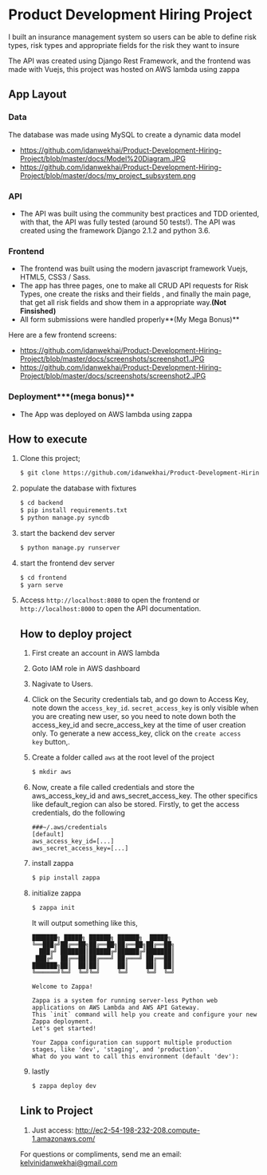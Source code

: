 # Product Development Hiring Project

I built an insurance management system so users can be able to define risk types, risk types and appropriate fields for the risk they want to insure

The API was created using Django Rest Framework, and the frontend was made with Vuejs, this project was hosted on AWS lambda using zappa

## App Layout

### Data

The database was made using MySQL to create a dynamic data model

- https://github.com/idanwekhai/Product-Development-Hiring-Project/blob/master/docs/Model%20Diagram.JPG
- https://github.com/idanwekhai/Product-Development-Hiring-Project/blob/master/docs/my_project_subsystem.png

### API

- The API was built using the community best practices and TDD oriented, with that, the API was fully tested (around 50 tests!). The API was created using the framework Django 2.1.2 and python 3.6.

### Frontend

- The frontend was built using the modern javascript framework Vuejs, HTML5, CSS3 / Sass. 
- The app has three pages, one to make all CRUD API requests for Risk Types, one create the risks and their fields , and finally the main page, that get all risk fields and show them in a appropriate way.**(Not Finsished)** 
- All form submissions were handled properly**(My Mega Bonus)**

Here are a few frontend screens:

- https://github.com/idanwekhai/Product-Development-Hiring-Project/blob/master/docs/screenshots/screenshot1.JPG
- https://github.com/idanwekhai/Product-Development-Hiring-Project/blob/master/docs/screenshots/screenshot2.JPG

### Deployment***(mega bonus)**

- The App was deployed on AWS lambda using zappa

## How to execute 

1. Clone this project;

   ```bash
   $ git clone https://github.com/idanwekhai/Product-Development-Hiring-Project.git
   ```

2. populate the database with fixtures

   ```bash
   $ cd backend
   $ pip install requirements.txt
   $ python manage.py syncdb
   ```

3. start the backend dev server

   ```bash
   $ python manage.py runserver
   ```

4. start the frontend dev server

   ```bash
   $ cd frontend
   $ yarn serve
   ```

5. Access `http://localhost:8080` to open the frontend or `http://localhost:8000` to open the API documentation.

   ## How to deploy project

   1. First create an account in AWS lambda

   2. Goto IAM role in AWS dashboard 

   3. Nagivate to Users. 

   4. Click on the Security credentials tab, and go down to Access Key, note down the `access_key_id`. `secret_access_key` is only visible when you are creating new user, so you need to note down both the access_key_id and secre_access_key at the time of user creation only. To generate a new access_key, click on the `create access key` button,.

   5. Create a folder called `aws` at the root level of the project

      ```bash
      $ mkdir aws
      ```

   6. Now, create a file called credentials and store the aws_access_key_id and aws_secret_access_key. The other specifics like default_region can also be stored. Firstly, to get the access credentials, do the following

      ```
      ###~/.aws/credentials
      [default]
      aws_access_key_id=[...]
      aws_secret_access_key=[...]
      ```

   7. install zappa

      ```bash
      $ pip install zappa
      ```

   8. initialize zappa

      ```bash
      $ zappa init
      ```

      It will output something like this, 

      ```
      ███████╗ █████╗ ██████╗ ██████╗  █████╗
      ╚══███╔╝██╔══██╗██╔══██╗██╔══██╗██╔══██╗
        ███╔╝ ███████║██████╔╝██████╔╝███████║
       ███╔╝  ██╔══██║██╔═══╝ ██╔═══╝ ██╔══██║
      ███████╗██║  ██║██║     ██║     ██║  ██║
      ╚══════╝╚═╝  ╚═╝╚═╝     ╚═╝     ╚═╝  ╚═╝
      
      Welcome to Zappa!
      
      Zappa is a system for running server-less Python web applications on AWS Lambda and AWS API Gateway.
      This `init` command will help you create and configure your new Zappa deployment.
      Let's get started!
      
      Your Zappa configuration can support multiple production stages, like 'dev', 'staging', and 'production'.
      What do you want to call this environment (default 'dev'):
      ```

   9. lastly

      ```bash
      $ zappa deploy dev
      ```

      

   ## Link to Project

   1. Just access: http://ec2-54-198-232-208.compute-1.amazonaws.com/

   

   For questions or compliments, send me an email: kelvinidanwekhai@gmail.com

   